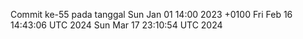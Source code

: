 Commit ke-55 pada tanggal Sun Jan 01 14:00 2023 +0100
Fri Feb 16 14:43:06 UTC 2024
Sun Mar 17 23:10:54 UTC 2024
